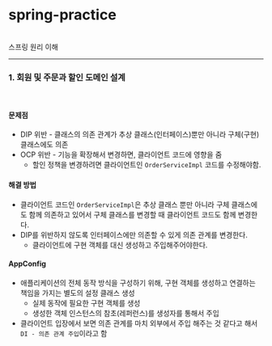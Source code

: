 # spring-practice

<br/>
스프링 원리 이해

---
### 1. 회원 및 주문과 할인 도메인 설계 <br/>

<br/>

#### 문제점
- DIP 위반 - 클래스의 의존 관계가 추상 클래스(인터페이스)뿐만 아니라 구체(구현) 클래스에도 의존
- OCP 위반 - 기능을 확장해서 변경하면, 클라이언트 코드에 영향을 줌
  - 할인 정책을 변경하려면 클라이언트인 `OrderServiceImpl` 코드를 수정해야함.

#### 해결 방법
- 클라이언트 코드인 `OrderServiceImpl`은 추상 클래스 뿐만 아니라 구체 클래스에도 함께 의존하고 있어서 구체 클래스를 변경할 때 클라이언트 코드도 함께 변경한다.
- DIP를 위반하지 않도록 인터페이스에만 의존할 수 있게 의존 관계를 변경한다.
  - 클라이언트에 구현 객체를 대신 생성하고 주입해주어야한다.

#### AppConfig
- 애플리케이션의 전체 동작 방식을 구성하기 위해, 구현 객체를 생성하고 연결하는 책임을 가지는 별도의 설정 클래스 생성
  - 실제 동작에 필요한 구현 객체를 생성
  - 생성한 객체 인스턴스의 참초(레퍼런스)를 생성자를 통해서 주입
- 클라이언트 입장에서 보면 의존 관계를 마치 외부에서 주입 해주는 것 같다고 해서 `DI - 의존 관계 주입`이라고 함
